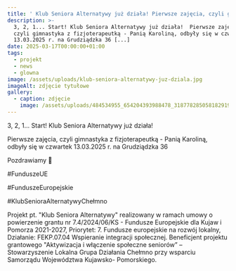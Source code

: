 ```yaml
---
title: ' Klub Seniora Alternatywy już działa! Pierwsze zajęcia, czyli gimnastyka z fizjoterapeutką'
description: >-
  3, 2, 1... Start! Klub Seniora Alternatywy już działa!  Pierwsze zajęcia,
  czyli gimnastyka z fizjoterapeutką - Panią Karoliną, odbyły się w czwartek
  13.03.2025 r. na Grudziądzka 36 [...]
date: 2025-03-17T00:00:00+01:00
tags:
  - projekt
  - news
  - glowna
image: /assets/uploads/klub-seniora-alternatywy-juz-dziala.jpg
imageAlt: zdjęcie tytułowe
gallery:
  - caption: zdjęcie
    image: /assets/uploads/484534955_654204393988478_318778285058182919_n.jpg
---
```

3, 2, 1... Start! Klub Seniora Alternatywy już działa!

Pierwsze zajęcia, czyli gimnastyka z fizjoterapeutką - Panią Karoliną, odbyły się w czwartek 13.03.2025 r. na Grudziądzka 36 

Pozdrawiamy 🤗



\#FunduszeUE 

\#FunduszeEuropejskie

\#KlubSenioraAlternatywyChełmno

Projekt pt. "Klub Seniora Alternatywy" realizowany w ramach umowy o powierzenie grantu nr 7.4/2024/06/KS - Fundusze Europejskie dla Kujaw i Pomorza 2021-2027, Priorytet: 7. Fundusze europejskie na rozwój lokalny, Działanie: FEKP.07.04 Wspieranie integracji społecznej. Beneficjent projektu grantowego "Aktywizacja i włączenie społeczne seniorów” – Stowarzyszenie Lokalna Grupa Działania Chełmno przy wsparciu Samorządu Województwa Kujawsko- Pomorskiego.
